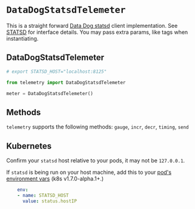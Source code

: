 # `DataDogStatsdTelemeter` 

This is a straight forward [Data Dog statsd](https://docs.datadoghq.com/developers/dogstatsd/?tab=hostagent) client implementation.
See [STATSD](./STATSD.md) for interface details. You may pass extra params, like tags when instantiating.

## DataDogStatsdTelemeter

```python
# export STATSD_HOST="localhost:8125"

from telemetry import DataDogStatsdTelemeter

meter = DataDogStatsdTelemeter()
```

## Methods

`telemetry` supports the following methods: 
`gauge`, `incr`, `decr`, `timing`, `send`

## Kubernetes

Confirm your `statsd` host relative to your pods, it may not be `127.0.0.1`.

If `statsd` is being run on your host machine, add this to your [pod's environment vars](https://kubernetes.io/docs/tasks/inject-data-application/define-environment-variable-container/) 
(k8s v1.7.0-alpha.1+.)

```yaml
    env:
    - name: STATSD_HOST
      value: status.hostIP
```
